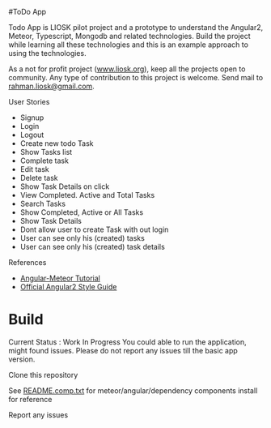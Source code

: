 #ToDo App

Todo App is LIOSK pilot project and a prototype to understand the Angular2, Meteor, Typescript, Mongodb and related technologies. Build the project while learning all these technologies and this is an example approach to using the technologies. 

As a not for profit project (www.liosk.org), keep all the projects open to community.
Any type of contribution to this project is welcome. Send mail to rahman.liosk@gmail.com.

User Stories

- Signup
- Login 
- Logout
- Create new todo Task
- Show Tasks list
- Complete task
- Edit task
- Delete task
- Show Task Details on click
- View Completed. Active and Total Tasks
- Search Tasks
- Show Completed, Active or All Tasks
- Show Task Details
- Dont allow user to create Task with out login
- User can see only his (created) tasks
- User can see only his (created) task details
 


References
- [Angular-Meteor Tutorial](http://www.angular-meteor.com/tutorials/socially/angular2/bootstrapping)
- [Official Angular2 Style Guide](https://angular.io/styleguide)

# Build

Current Status : Work In Progress 
You could able to run the application, might found issues.
Please do not report any issues till the basic app version.

Clone this repository

See [README.comp.txt](README.comp.txt) for meteor/angular/dependency components install for reference

Report any issues
